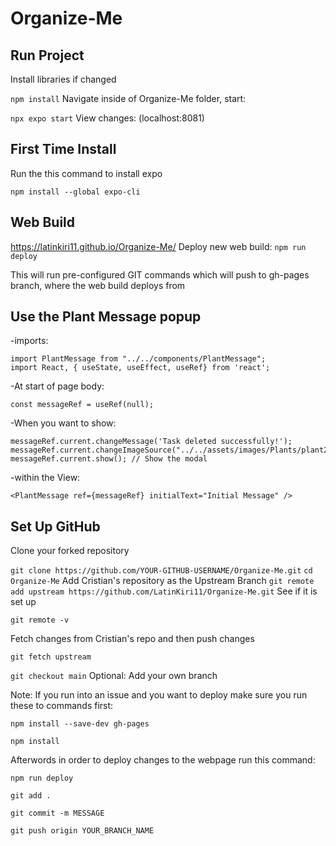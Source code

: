# Organize-Me

## Run Project
Install libraries if changed 

`npm install`
Navigate inside of Organize-Me folder, start: 

`npx expo start`
View changes: (localhost:8081)

## First Time Install
Run the this command to install expo 

`npm install --global expo-cli`

## Web Build
https://latinkiri11.github.io/Organize-Me/
Deploy new web build: `npm run deploy`

This will run pre-configured GIT commands which will push to gh-pages branch, where the web build deploys from

## Use the Plant Message popup
-imports: 
```
import PlantMessage from "../../components/PlantMessage";
import React, { useState, useEffect, useRef} from 'react';
```
-At start of page body: 
```
const messageRef = useRef(null);
```
-When you want to show:
```
messageRef.current.changeMessage('Task deleted successfully!');
messageRef.current.changeImageSource("../../assets/images/Plants/plant2_complete.png")
messageRef.current.show(); // Show the modal
```
-within the View:
```
<PlantMessage ref={messageRef} initialText="Initial Message" />
```

## Set Up GitHub

Clone your forked repository

`git clone https://github.com/YOUR-GITHUB-USERNAME/Organize-Me.git`
`cd Organize-Me`
Add Cristian's repository as the Upstream Branch
`git remote add upstream https://github.com/LatinKiri11/Organize-Me.git`
See if it is set up

`git remote -v`

Fetch changes from Cristian's repo and then push changes

`git fetch upstream`

`git checkout main`
Optional: Add your own branch


Note: If you run into an issue and you want to deploy make sure you run these to commands first:

`npm install --save-dev gh-pages`

`npm install`

Afterwords in order to deploy changes to the webpage run this command:

`npm run deploy`


`git add .`

`git commit -m MESSAGE`

`git push origin YOUR_BRANCH_NAME`

